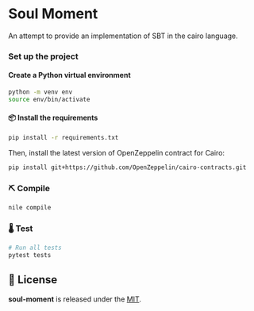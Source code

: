 # Soul Moment

An attempt to provide an implementation of SBT in the cairo language.

### Set up the project

#### Create a Python virtual environment

```bash
python -m venv env
source env/bin/activate
```

#### 📦 Install the requirements

```bash
pip install -r requirements.txt
```

Then, install the latest version of OpenZeppelin contract for Cairo:

```bash
pip install git+https://github.com/OpenZeppelin/cairo-contracts.git
```

### ⛏️ Compile

```bash
nile compile
```

### 🌡️ Test

```bash
# Run all tests
pytest tests
```

## 📄 License

**soul-moment** is released under the [MIT](LICENSE).
